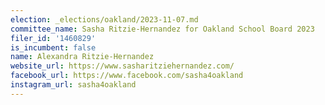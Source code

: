 ```yaml
---
election: _elections/oakland/2023-11-07.md
committee_name: Sasha Ritzie-Hernandez for Oakland School Board 2023
filer_id: '1460829'
is_incumbent: false
name: Alexandra Ritzie-Hernandez
website_url: https://www.sasharitziehernandez.com/
facebook_url: https://www.facebook.com/sasha4oakland
instagram_url: sasha4oakland
---
```

